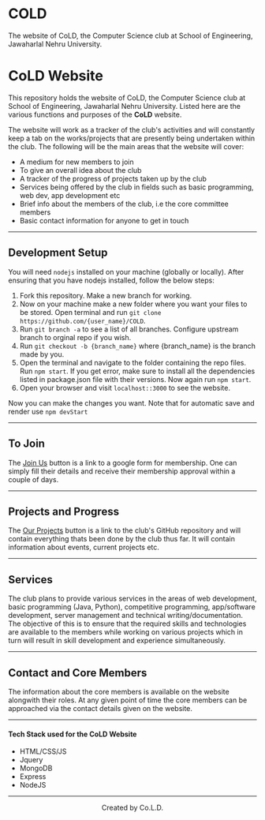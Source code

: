# COLD
The website of CoLD, the Computer Science club at School of Engineering, Jawaharlal Nehru University.

# **CoLD Website**
This repository holds the website of CoLD, the Computer Science club at School of Engineering, Jawaharlal Nehru University. Listed here are the various functions and purposes of the **CoLD** website.<br>

The website will work as a tracker of the club's activities and will constantly keep a tab on the works/projects that are presently being undertaken within the club. The following will be the main areas that the website will cover:

* A medium for new members to join
* To give an overall idea about the club
* A tracker of the progress of projects taken up by the club
* Services being offered by the club in fields such as basic programming, web dev, app development etc
* Brief info about the members of the club, i.e the core committee members
* Basic contact information for anyone to get in touch

***
## Development Setup

You will need `nodejs` installed on your machine (globally or locally).
After ensuring that you have nodejs installed, follow the below steps:
1. Fork this repository. Make a new branch for working.
2. Now on your machine make a new folder where you want your files to be stored. Open terminal and run `git clone https://github.com/{user_name}/COLD`.
3. Run `git branch -a` to see a list of all branches. Configure upstream branch to orginal repo if you wish.
4. Run `git checkout -b {branch_name}` where {branch_name} is the branch made by you.
5. Open the terminal and navigate to the folder containing the repo files. Run `npm start`. If you get error, make sure to install all the dependencies listed in package.json file with their versions. Now again run `npm start`.
6. Open your browser and visit `localhost::3000` to see the website. 

Now you can make the changes you want. Note that for automatic save and render use `npm devStart` 


---
## To Join

The [Join Us](https://docs.google.com/forms/d/e/1FAIpQLSe763-pHHXFPQyo7MzlrN63zf0p2M--lsMmLNmnki4GdsHZew/viewform) button is a link to a google form for membership. One can simply fill their details and receive their membership approval within a couple of days.

---
## Projects and Progress

The [ Our Projects](https://github.com/CoLDorg) button is a link to the club's GitHub repository and will contain everything thats been done by the club thus far. It will contain information about events, current projects etc.


---
## Services
The club plans to provide various services in the areas of web development, basic programming (Java, Python), competitive programming, app/software development, server management and technical writing/documentation. The objective of this is to ensure that the required skills and technologies are available to the members while working on various projects which in turn will result in skill development and experience simultaneously.


---

## Contact and Core Members
The information about the core members is available on the website alongwith their roles. At any given point of time the core members can be approached via the contact details given on the website.


***
#### Tech Stack used for the **CoLD** Website

* HTML/CSS/JS
* Jquery
* MongoDB
* Express
* NodeJS
<hr>
<p align="center"> Created by Co.L.D. </p>
